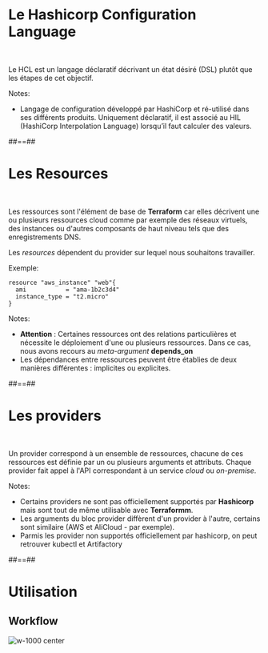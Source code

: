 <!-- .slide: -->

# Le Hashicorp Configuration Language

<br>

Le HCL est un langage déclaratif décrivant un état désiré (DSL) plutôt que les étapes de cet objectif.

Notes:

- Langage de configuration développé par HashiCorp et ré-utilisé dans ses différents produits. Uniquement déclaratif, il est associé au HIL (HashiCorp Interpolation Language) lorsqu’il faut calculer des valeurs.

##==##

<!-- .slide: class="with-code-bg-dark" -->

# Les Resources

<br>

Les ressources sont l'élément de base de **Terraform** car elles décrivent une ou plusieurs ressources cloud comme par exemple des réseaux virtuels, des instances ou d'autres composants de haut niveau tels que des enregistrements DNS.

Les *resources* dépendent du provider sur lequel nous souhaitons travailler.

Exemple:

```hcl-terraform
resource "aws_instance" "web"{
  ami           = "ama-1b2c3d4"
  instance_type = "t2.micro"
}
```

Notes:

- **Attention** : Certaines ressources ont des relations particulières et nécessite le déploiement d'une ou plusieurs ressources. Dans ce cas, nous avons recours au *meta-argument* **depends_on**
- Les dépendances entre ressources peuvent être établies de deux manières différentes : implicites ou explicites.

##==##

# Les providers

<br>

Un provider correspond à un ensemble de ressources, chacune de ces ressources est définie par un ou plusieurs arguments et attributs.
Chaque provider fait appel à l'API correspondant à un service *cloud* ou *on-premise*.

Notes:

- Certains providers ne sont pas officiellement supportés par **Hashicorp** mais sont tout de même utilisable avec **Terraformm**.
- Les arguments du bloc provider diffèrent d'un provider à l'autre, certains sont similaire (AWS et AliCloud - par exemple).
- Parmis les provider non supportés officiellement par hashicorp, on peut retrouver kubectl et Artifactory

##==##

# Utilisation

## Workflow

![w-1000 center](./assets/images/workflow.png)
